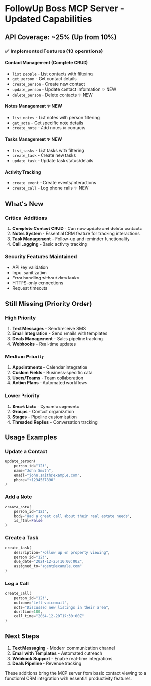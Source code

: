 # FollowUp Boss MCP Server - Updated Capabilities

## API Coverage: ~25% (Up from 10%)

### ✅ Implemented Features (13 operations)

#### Contact Management (Complete CRUD)
- `list_people` - List contacts with filtering
- `get_person` - Get contact details
- `create_person` - Create new contact
- `update_person` - Update contact information ✨ NEW
- `delete_person` - Delete contacts ✨ NEW

#### Notes Management ✨ NEW
- `list_notes` - List notes with person filtering
- `get_note` - Get specific note details
- `create_note` - Add notes to contacts

#### Tasks Management ✨ NEW
- `list_tasks` - List tasks with filtering
- `create_task` - Create new tasks
- `update_task` - Update task status/details

#### Activity Tracking
- `create_event` - Create events/interactions
- `create_call` - Log phone calls ✨ NEW

## What's New

### Critical Additions
1. **Complete Contact CRUD** - Can now update and delete contacts
2. **Notes System** - Essential CRM feature for tracking interactions
3. **Task Management** - Follow-up and reminder functionality
4. **Call Logging** - Basic activity tracking

### Security Features Maintained
- API key validation
- Input sanitization
- Error handling without data leaks
- HTTPS-only connections
- Request timeouts

## Still Missing (Priority Order)

### High Priority
1. **Text Messages** - Send/receive SMS
2. **Email Integration** - Send emails with templates
3. **Deals Management** - Sales pipeline tracking
4. **Webhooks** - Real-time updates

### Medium Priority
1. **Appointments** - Calendar integration
2. **Custom Fields** - Business-specific data
3. **Users/Teams** - Team collaboration
4. **Action Plans** - Automated workflows

### Lower Priority
1. **Smart Lists** - Dynamic segments
2. **Groups** - Contact organization
3. **Stages** - Pipeline customization
4. **Threaded Replies** - Conversation tracking

## Usage Examples

### Update a Contact
```python
update_person(
    person_id="123",
    name="John Smith",
    email="john.smith@example.com",
    phone="+1234567890"
)
```

### Add a Note
```python
create_note(
    person_id="123",
    body="Had a great call about their real estate needs",
    is_html=False
)
```

### Create a Task
```python
create_task(
    description="Follow up on property viewing",
    person_id="123",
    due_date="2024-12-25T10:00:00Z",
    assigned_to="agent@example.com"
)
```

### Log a Call
```python
create_call(
    person_id="123",
    outcome="Left voicemail",
    note="Discussed new listings in their area",
    duration=180,
    call_time="2024-12-20T15:30:00Z"
)
```

## Next Steps

1. **Text Messaging** - Modern communication channel
2. **Email with Templates** - Automated outreach
3. **Webhook Support** - Enable real-time integrations
4. **Deals Pipeline** - Revenue tracking

These additions bring the MCP server from basic contact viewing to a functional CRM integration with essential productivity features.